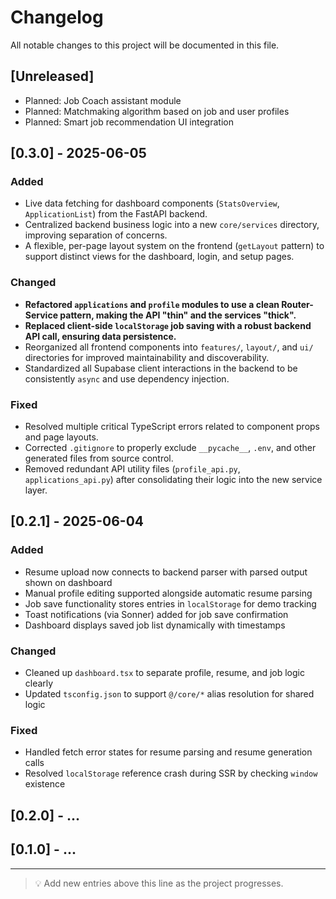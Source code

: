 # Changelog

All notable changes to this project will be documented in this file.

## [Unreleased]
- Planned: Job Coach assistant module
- Planned: Matchmaking algorithm based on job and user profiles
- Planned: Smart job recommendation UI integration

## [0.3.0] - 2025-06-05
### Added
- Live data fetching for dashboard components (`StatsOverview`, `ApplicationList`) from the FastAPI backend.
- Centralized backend business logic into a new `core/services` directory, improving separation of concerns.
- A flexible, per-page layout system on the frontend (`getLayout` pattern) to support distinct views for the dashboard, login, and setup pages.

### Changed
- **Refactored `applications` and `profile` modules to use a clean Router-Service pattern, making the API "thin" and the services "thick".**
- **Replaced client-side `localStorage` job saving with a robust backend API call, ensuring data persistence.**
- Reorganized all frontend components into `features/`, `layout/`, and `ui/` directories for improved maintainability and discoverability.
- Standardized all Supabase client interactions in the backend to be consistently `async` and use dependency injection.

### Fixed
- Resolved multiple critical TypeScript errors related to component props and page layouts.
- Corrected `.gitignore` to properly exclude `__pycache__`, `.env`, and other generated files from source control.
- Removed redundant API utility files (`profile_api.py`, `applications_api.py`) after consolidating their logic into the new service layer.

## [0.2.1] - 2025-06-04
### Added
- Resume upload now connects to backend parser with parsed output shown on dashboard
- Manual profile editing supported alongside automatic resume parsing
- Job save functionality stores entries in `localStorage` for demo tracking
- Toast notifications (via Sonner) added for job save confirmation
- Dashboard displays saved job list dynamically with timestamps

### Changed
- Cleaned up `dashboard.tsx` to separate profile, resume, and job logic clearly
- Updated `tsconfig.json` to support `@/core/*` alias resolution for shared logic

### Fixed
- Handled fetch error states for resume parsing and resume generation calls
- Resolved `localStorage` reference crash during SSR by checking `window` existence

## [0.2.0] - ...
## [0.1.0] - ...

---

> 💡 Add new entries above this line as the project progresses.